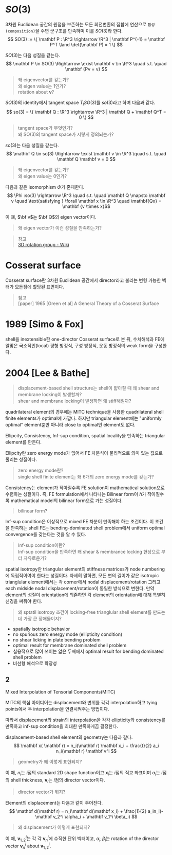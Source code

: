 # $SO(3)$
3차원 Euclidean 공간의 원점을 보존하는 모든 회전변환의 집합에 연산으로 `합성(composition)`을 주면 군구조를 만족하며 이를 $SO(3)$라 한다.
$$ SO(3) := \{ \mathbf P : \R^3 \rightarrow \R^3 | \mathbf P^{-1} = \mathbf P^T \land \det(\mathbf P) = 1 \} $$

$SO(3)$는 다음 성질을 같는다.
$$ \mathbf P \in SO(3) \Rightarrow \exist \mathbf v \in \R^3 \quad s.t. \quad \mathbf {Pv = v} $$

> 왜 eigenvector를 갖는가?  
왜 eigen value는 1인가?  
rotation about $\mathbf v$?  

$SO(3)$의 identity에서 tangent space $T_ISO(3)$를 $so(3)$라고 하며 다음과 같다.
$$ so(3) = \{ \mathbf Q : \R^3 \rightarrow \R^3 | \mathbf Q + \mathbf Q^T = 0  \} $$

> tangent space가 무엇인가?  
왜 SO(3)의 tangent space가 저렇게 정의되는가?  

$so(3)$는 다음 성질을 같는다.
$$ \mathbf Q \in so(3) \Rightarrow \exist \mathbf v \in \R^3 \quad s.t. \quad \mathbf Q \mathbf v = 0 $$ 

> 왜 eigenvector를 갖는가?  
왜 eigen value는 0인가?  

다음과 같은 isomorphism $\Phi$가 존재한다.
$$ \Phi :so(3) \rightarrow \R^3 \quad s.t. \quad \mathbf Q \mapsto \mathbf v \quad \text{satisfying } \forall \mathbf x \in \R^3  \quad \mathbf{Qx} = \mathbf {v \times x}$$

이 떄, $\bf v$는 $\bf Q$의 eigen vector이다.

> 왜 eigen vector가 이런 성질을 만족하는가?


>참고  
[3D rotation group - Wiki](https://en.wikipedia.org/wiki/3D_rotation_group)

# Cosserat surface
Cosserat surface란 3차원 Euclidean 공간에서 director라고 불리는 변형 가능한 벡터가 모든점에 할당된 표면이다.

>참고  
[paper] 1965 [Green et al] A General Theory of a Cosserat Surface

# 1989 [Simo & Fox]
shell을 inextensible한 one-director Cosserat surface로 본 뒤, 수치해석과 FE에 알맞은 국소적인(local) 평형 방정식, 구성 방정식, 운동 방정식의 weak form을 구성한다.

# 2004 [Lee & Bathe]  
> displacement-based shell structure는 shell이 얇아질 때 왜 shear and membrane locking이 발생할까?  
shear and membrane locking이 발생하면 왜 stiff해질까?  

quadrilateral element의 경우에는 MITC technique을 사용한 quadrilateral shell finite elements가 optimal에 가깝다.
하지만 triangular element에는 "uniformly optimal" element뿐만 아니라 close to optimal인 element도 없다.

Ellipcity, Consistency, Inf-sup condition, spatial locality을 만족하는 triangular element를 만든다.

Ellipcity란 zero energy mode가 없어서 FE 차분식이 물리적으로 의미 있는 값으로 풀리는 성질이다.
> zero energy mode란?  
> single shell finite element는 왜 6개의 zero energy mode를 갖는가?  

Consistency는 element가 작아질수록 FE solution이 mathematical solution으로 수렴하는 성질이다. 즉, FE formulation에서 나타나는 Bilinear form이 $h$가 작아질수록 mathematical model의 bilinear form으로 가는 성질이다.
> bilinear form?  

Inf-sup condition은 이상적으로 mixed FE 차분이 만족해야 하는 조건이다. 이 조건을 만족하는 shell FE는 bending-dominated shell problem에서 uniform optimal convergence를 갖는다는 것을 알 수 있다.
> Inf-sup condition이란?  
> Inf-sup condition을 만족하면 왜 shear & membrance locking 현상으로 부터 자유로운가?  

spatial isotropy란 triangular element의 stiffness matrices가 node numbering에 독립적이여야 한다는 성질이다. 자세히 말하면, 모든 변의 길이가 같은 isotropic trianglular element에서는 각 corner에서 nodal displacement/rotation 그리고 each midside nodal displacement/rotation이 동일한 방식으로 변한다. 만약 element의 성질이 orientation에 의존하면 각 element의 orientation에 대해 특별히 신경을 써줘야 한다. 
>왜 sptatil isotropy 조건이 locking-free trianglular shell element를 만드는데 가장 큰 장애물이지?

* spatially isotropic behavior
* no spurious zero energy mode (ellipticity condition)
* no shear licking in plate bending problem
* optimal result for membrane dominated shell problem
* 실용적으로 많이 쓰이는 얇은 두께에서 optimal result for bending dominated shell problem 
* 비선형 해석으로 확장성

## 2
Mixed Interpolation of Tensorial Components(MITC)

MITC의 핵심 아이디어는 displacement와 변위를 각각 interpolation하고 tying points에서 두 interpolation을 연결시켜주는 방법이다.

따라서 displacement와 strain의 interpolation을 각각 ellipticity와 consistency를 만족하고 inf-sup condition을 최대한 만족하게끔 결정한다.

displacement-based shell element의 geometry는 다음과 같다.
$$ \mathbf x( \mathbf r) = n_i(\mathbf r) \mathbf x_i + \frac{t}{2} a_i n_i(\mathbf r) \mathbf v^i $$
> geometry가 왜 이렇게 표현되지?

이 때, $n_i$는 $i$점의 standard 2D shape function이고 $\mathbf x_i$는 $i$점의 직교 좌표이며 $a_i$는 $i$점의 shell thickness, $\mathbf v_i$는 $i$점의 director vector이다.
>director vector가 뭐지?

Element의 displacement는 다음과 같이 주어진다.
$$ \mathbf d(\mathbf r) = n_i\mathbf d(\mathbf x_i) + \frac{1}{2} a_in_i(-\mathbf v_2^i \alpha_i + \mathbf v_1^i \beta_i) $$
> 왜 displacement가 이렇게 표현되지?

이 때, $\mathbf v^i_{1,2}$는 각 각 $\mathbf v^i_n$에 수직한 단위 벡터이고, $\alpha_i, \beta_i$는 rotation of the director vector $\mathbf v^i_n$ about $\mathbf v^i_{1,2}$.

